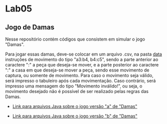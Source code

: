 # Lab05

## Jogo de Damas

Nesse repositório contém códigos que consistem em simular o jogo "Damas".

Para jogar essas damas, deve-se colocar em um arquivo .csv, na pasta [data](https://github.com/Cicerolibardi/MC322A-1S2021/tree/main/Laborat%C3%B3rios/lab05/data) instruções de movimento do tipo "a3:b4, b4:c5", sendo a parte anterior ao caractere ":" a peça que deseja-se mover, e a parte posterior ao caractere ":" a casa em que deseja-se mover a peça,
sendo esse movimento de captura, ou somente de movimento. Para caso o movimento seja válido, será impresso o tabuleiro após cada movimentação. Caso contrário, será impresso uma 
mensagem do tipo "Movimento inválido!", ou seja, o movimento desejado não é possível de ser realizado pelas regras das Damas.

* [Link para arquivos Java sobre o jogo versão "a" de "Damas"](https://github.com/Cicerolibardi/MC322A-1S2021/tree/main/Laborat%C3%B3rios/lab05/src/mc322/lab05a)

* [Link para arquivos Java sobre o jogo versão "b" de "Damas"](https://github.com/Cicerolibardi/MC322A-1S2021/tree/main/Laborat%C3%B3rios/lab05/src/mc322/lab05b)


